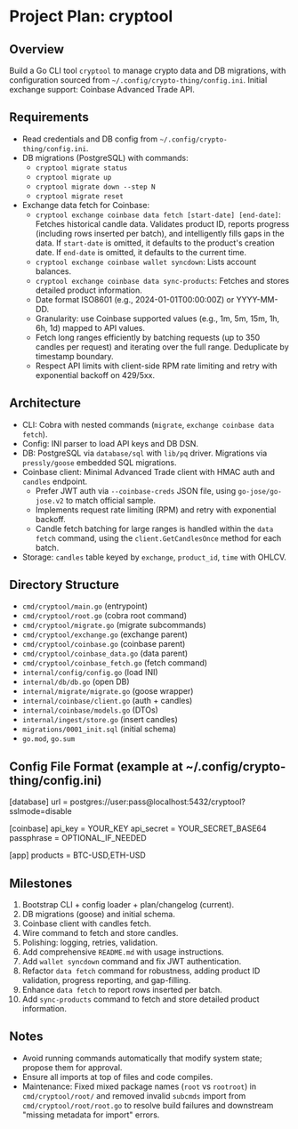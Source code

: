 # Project Plan: cryptool

## Overview
Build a Go CLI tool `cryptool` to manage crypto data and DB migrations, with configuration sourced from `~/.config/crypto-thing/config.ini`. Initial exchange support: Coinbase Advanced Trade API.

## Requirements
- Read credentials and DB config from `~/.config/crypto-thing/config.ini`.
- DB migrations (PostgreSQL) with commands:
  - `cryptool migrate status`
  - `cryptool migrate up`
  - `cryptool migrate down --step N`
  - `cryptool migrate reset`
- Exchange data fetch for Coinbase:
  - `cryptool exchange coinbase data fetch [start-date] [end-date]`: Fetches historical candle data. Validates product ID, reports progress (including rows inserted per batch), and intelligently fills gaps in the data. If `start-date` is omitted, it defaults to the product's creation date. If `end-date` is omitted, it defaults to the current time.
  - `cryptool exchange coinbase wallet syncdown`: Lists account balances.
  - `cryptool exchange coinbase data sync-products`: Fetches and stores detailed product information.
  - Date format ISO8601 (e.g., 2024-01-01T00:00:00Z) or YYYY-MM-DD.
  - Granularity: use Coinbase supported values (e.g., 1m, 5m, 15m, 1h, 6h, 1d) mapped to API values.
  - Fetch long ranges efficiently by batching requests (up to 350 candles per request) and iterating over the full range. Deduplicate by timestamp boundary.
  - Respect API limits with client-side RPM rate limiting and retry with exponential backoff on 429/5xx.

## Architecture
- CLI: Cobra with nested commands (`migrate`, `exchange coinbase data fetch`).
- Config: INI parser to load API keys and DB DSN.
- DB: PostgreSQL via `database/sql` with `lib/pq` driver. Migrations via `pressly/goose` embedded SQL migrations.
- Coinbase client: Minimal Advanced Trade client with HMAC auth and `candles` endpoint.
  - Prefer JWT auth via `--coinbase-creds` JSON file, using `go-jose/go-jose.v2` to match official sample.
  - Implements request rate limiting (RPM) and retry with exponential backoff.
  - Candle fetch batching for large ranges is handled within the `data fetch` command, using the `client.GetCandlesOnce` method for each batch.
- Storage: `candles` table keyed by `exchange`, `product_id`, `time` with OHLCV.

## Directory Structure
- `cmd/cryptool/main.go` (entrypoint)
- `cmd/cryptool/root.go` (cobra root command)
- `cmd/cryptool/migrate.go` (migrate subcommands)
- `cmd/cryptool/exchange.go` (exchange parent)
- `cmd/cryptool/coinbase.go` (coinbase parent)
- `cmd/cryptool/coinbase_data.go` (data parent)
- `cmd/cryptool/coinbase_fetch.go` (fetch command)
- `internal/config/config.go` (load INI)
- `internal/db/db.go` (open DB)
- `internal/migrate/migrate.go` (goose wrapper)
- `internal/coinbase/client.go` (auth + candles)
- `internal/coinbase/models.go` (DTOs)
- `internal/ingest/store.go` (insert candles)
- `migrations/0001_init.sql` (initial schema)
- `go.mod`, `go.sum`

## Config File Format (example at ~/.config/crypto-thing/config.ini)
[database]
url = postgres://user:pass@localhost:5432/cryptool?sslmode=disable

[coinbase]
api_key = YOUR_KEY
api_secret = YOUR_SECRET_BASE64
passphrase = OPTIONAL_IF_NEEDED

[app]
products = BTC-USD,ETH-USD

## Milestones
1. Bootstrap CLI + config loader + plan/changelog (current).
2. DB migrations (goose) and initial schema.
3. Coinbase client with candles fetch.
4. Wire command to fetch and store candles.
5. Polishing: logging, retries, validation.
6. Add comprehensive `README.md` with usage instructions.
7. Add `wallet syncdown` command and fix JWT authentication.
8. Refactor `data fetch` command for robustness, adding product ID validation, progress reporting, and gap-filling.
9. Enhance `data fetch` to report rows inserted per batch.
10. Add `sync-products` command to fetch and store detailed product information.

## Notes
- Avoid running commands automatically that modify system state; propose them for approval.
- Ensure all imports at top of files and code compiles.
- Maintenance: Fixed mixed package names (`root` vs `rootroot`) in `cmd/cryptool/root/` and removed invalid `subcmds` import from `cmd/cryptool/root/root.go` to resolve build failures and downstream "missing metadata for import" errors.
